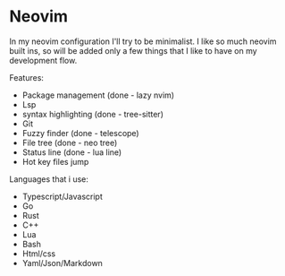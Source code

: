 # Neovim

In my neovim configuration I'll try to be minimalist. I like so much neovim built ins, so will be added only a few things that I like to have on my development flow.

Features:
- Package management (done - lazy nvim)
- Lsp
- syntax highlighting (done - tree-sitter)
- Git
- Fuzzy finder (done - telescope)
- File tree (done - neo tree)
- Status line (done - lua line)
- Hot key files jump

Languages that i use:
- Typescript/Javascript
- Go
- Rust
- C++
- Lua
- Bash
- Html/css
- Yaml/Json/Markdown
